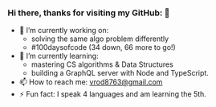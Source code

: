 ### Hi there, thanks for visiting my GitHub: 👋

- 🔭 I’m currently working on:
  + solving the same algo problem differently
  + #100daysofcode (34 down, 66 more to go!)
- 🌱 I’m currently learning: 
  + mastering CS algorithms & Data Structures
  + building a GraphQL server with Node and TypeScript. 
- 📫 How to reach me: vrod8763@gmail.com 
- ⚡ Fun fact: I speak 4 languages and am learning the 5th.
